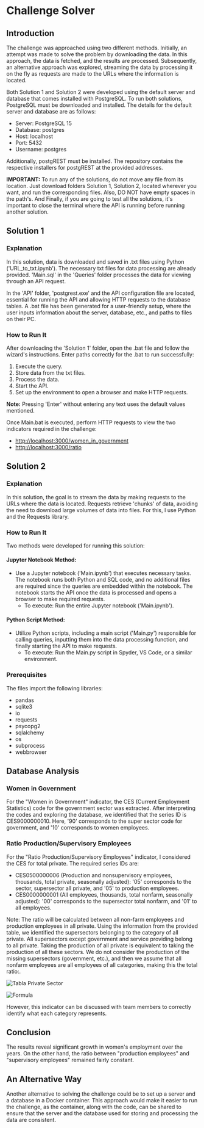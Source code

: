 # Challenge Solver

## Introduction

The challenge was approached using two different methods. Initially, an attempt was made to solve the problem by downloading the data. In this approach, the data is fetched, and the results are processed. Subsequently, an alternative approach was explored, streaming the data by processing it on the fly as requests are made to the URLs where the information is located.

Both Solution 1 and Solution 2 were developed using the default server and database that comes installed with PostgreSQL. To run both solutions, PostgreSQL must be downloaded and installed. The details for the default server and database are as follows:

- Server: PostgreSQL 15
- Database: postgres
- Host: localhost
- Port: 5432
- Username: postgres

Additionally, postgREST must be installed. The repository contains the respective installers for postgREST at the provided addresses.

**IMPORTANT:** To run any of the solutions, do not move any file from its location. Just download folders Solution 1, Solution 2, located wherever you want, and run the corresponding files. Also, DO NOT have empty spaces in the path's. And Finally, if you are going to test all the solutions, it's important to close the terminal where the API is running before running another solution.

## Solution 1

### Explanation

In this solution, data is downloaded and saved in .txt files using Python ('URL_to_txt.ipynb'). The necessary txt files for data processing are already provided. 'Main.sql' in the 'Queries' folder processes the data for viewing through an API request.

In the 'API' folder, 'postgrest.exe' and the API configuration file are located, essential for running the API and allowing HTTP requests to the database tables. A .bat file has been generated for a user-friendly setup, where the user inputs information about the server, database, etc., and paths to files on their PC.

### How to Run It

After downloading the 'Solution 1' folder, open the .bat file and follow the wizard's instructions. Enter paths correctly for the .bat to run successfully:

1. Execute the query.
2. Store data from the txt files.
3. Process the data.
4. Start the API.
5. Set up the environment to open a browser and make HTTP requests.

**Note:** Pressing 'Enter' without entering any text uses the default values mentioned.

Once Main.bat is executed, perform HTTP requests to view the two indicators required in the challenge:

- [http://localhost:3000/women_in_government](http://localhost:3000/women_in_government)
- [http://localhost:3000/ratio](http://localhost:3000/ratio)

## Solution 2

### Explanation

In this solution, the goal is to stream the data by making requests to the URLs where the data is located. Requests retrieve 'chunks' of data, avoiding the need to download large volumes of data into files. For this, I use Python and the Requests library.

### How to Run It

Two methods were developed for running this solution:

#### Jupyter Notebook Method:

- Use a Jupyter notebook ('Main.ipynb') that executes necessary tasks. The notebook runs both Python and SQL code, and no additional files are required since the queries are embedded within the notebook. The notebook starts the API once the data is processed and opens a browser to make required requests.
  - To execute: Run the entire Jupyter notebook ('Main.ipynb').

#### Python Script Method:

- Utilize Python scripts, including a main script ('Main.py') responsible for calling queries, inputting them into the data processing function, and finally starting the API to make requests.
  - To execute: Run the Main.py script in Spyder, VS Code, or a similar environment.

### Prerequisites

The files import the following libraries:

- pandas
- sqlite3
- io
- requests
- psycopg2
- sqlalchemy
- os
- subprocess
- webbrowser

## Database Analysis

### Women in Government

For the "Women in Government" indicator, the CES (Current Employment Statistics) code for the government sector was extracted. After interpreting the codes and exploring the database, we identified that the series ID is CES9000000010. Here, '90' corresponds to the super sector code for government, and '10' corresponds to women employees.

### Ratio Production/Supervisory Employees

For the "Ratio Production/Supervisory Employees" indicator, I considered the CES for total private. The required series IDs are:

- CES0500000006 (Production and nonsupervisory employees, thousands, total private, seasonally adjusted): '05' corresponds to the sector, supersector all private, and '05' to production employees.
- CES0000000001 (All employees, thousands, total nonfarm, seasonally adjusted): '00' corresponds to the supersector total nonfarm, and '01' to all employees.

Note: The ratio will be calculated between all non-farm employees and production employees in all private. Using the information from the provided table, we identified the supersectors belonging to the category of all private. All supersectors except government and service providing belong to all private. Taking the production of all private is equivalent to taking the production of all these sectors. We do not consider the production of the missing supersectors (government, etc.), and then we assume that all nonfarm employees are all employees of all categories, making this the total ratio:.

![Tabla Private Sector](https://github.com/npelella/Challenge/assets/82551055/3c5afe72-bccf-49b2-81a9-59f4b9b15cea)

![Formula](https://github.com/npelella/Challenge/assets/82551055/5a38cb0c-3b0e-4f43-bb22-0b39bb6c8234)


However, this indicator can be discussed with team members to correctly identify what each category represents.

## Conclusion

The results reveal significant growth in women's employment over the years. On the other hand, the ratio between "production employees" and "supervisory employees" remained fairly constant.

## An Alternative Way

Another alternative to solving the challenge could be to set up a server and a database in a Docker container. This approach would make it easier to run the challenge, as the container, along with the code, can be shared to ensure that the server and the database used for storing and processing the data are consistent.
